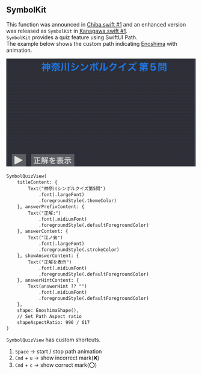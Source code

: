 ## SymbolKit

This function was announced in [Chiba.swift #1](https://chibaswift.connpass.com/event/328367/) and an enhanced version was released as `SymbolKit` in [Kanagawa.swift #1](https://kanagawaswift.connpass.com/event/332163/).  
`SymbolKit` provides a quiz feature using SwiftUI Path.  
The example below shows the custom path indicating [Enoshima](https://maps.app.goo.gl/zSccEdrTQirL2DKC9) with animation.

![SymbolKit](assets/SymbolKit.gif)
```
SymbolQuizView(
    titleContent: {
        Text("神奈川シンボルクイズ第5問")
            .font(.largeFont)
            .foregroundStyle(.themeColor)
    }, answerPrefixContent: {
        Text("正解:")
            .font(.midiumFont)
            .foregroundStyle(.defaultForegroundColor)
    }, answerContent: {
        Text("江ノ島")
            .font(.largeFont)
            .foregroundStyle(.strokeColor)
    }, showAnswerContent: {
        Text("正解を表示")
            .font(.midiumFont)
            .foregroundStyle(.defaultForegroundColor)
    }, answerHintContent: {
        Text(answerHint ?? "")
            .font(.midiumFont)
            .foregroundStyle(.defaultForegroundColor)
    },
    shape: EnoshimaShape(),
    // Set Path Aspect ratio
    shapeAspectRatio: 990 / 617
)
```

`SymbolQuizView` has custom shortcuts.

1. `Space` -> start / stop path animation
2. `Cmd` + `u` -> show incorrect mark(❌)
3. `Cmd` + `c` -> show correct mark(⭕️)
